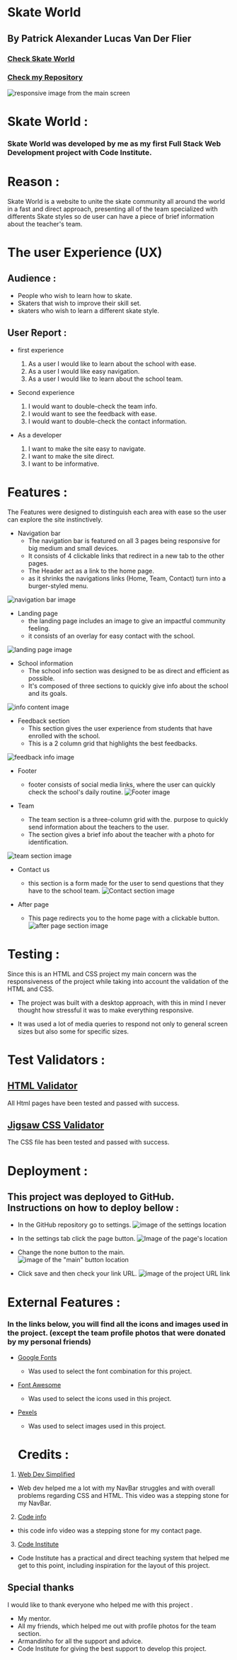 # Skate World

## By Patrick Alexander Lucas Van Der Flier

### [Check Skate World](https://vanderpatrick.github.io/Skate-World/index.html)
### [Check my Repository](https://github.com/vanderpatrick/Skate-World)

![responsive image from the main screen](/assets/images/responsive.png)

# Skate World :

### Skate World was developed by me as my first Full Stack Web Development project with Code Institute.

# Reason :
Skate World is a website to unite the skate community all around the world in a fast and direct approach, presenting all of the team specialized with differents Skate styles so de user can have a piece of brief information about the teacher's team.

# The user Experience (UX)

##  Audience : 

- People who wish to learn how to skate.
- Skaters that wish to improve their skill set.
- skaters who wish to learn a different skate style.

## User Report : 

- first experience

    1. As a user I would like to learn about the school with ease.
    2. As a user I would like easy navigation.
    3. As a user I would like to learn about the school team.

- Second experience

    1. I would want to double-check the team info.
    2. I would want to see the feedback with ease.
    3. I would want to double-check the contact information.

- As a developer    
    
    1. I want to make the site easy to navigate.
    2. I want to make the site direct. 
    3. I want to be informative.

# Features :

The Features were designed to distinguish each area with ease so the user can explore the site instinctively.

- Navigation bar
    - The navigation bar is featured on all 3 pages being responsive for big medium and small devices.
    - It consists of 4 clickable links that redirect in a new tab to the other pages. 
    - The Header act as a link to the home page.
    - as it shrinks the navigations links (Home, Team, Contact) turn into a burger-styled menu.

 ![navigation bar image](/assets/images/navbar.png)

- Landing page
    - the landing page includes an image to give an impactful community feeling.
    - it consists of an overlay for easy contact with the school.

![landing page image](/assets/images/hero-image-readme.png)

- School information
    - The school info section was designed to be as direct and efficient as possible.
    - It's composed of three sections to quickly give info about the school and its goals.

![info content image](/assets/images/info-img.png)

- Feedback section
    - This section gives the user experience from students that have enrolled with the school.
    - This is a 2 column grid that highlights the best feedbacks.

![feedback info image](/assets/images/feedback.png)

- Footer
    - footer consists of social media links, where the user can quickly check the school's daily routine.
![Footer image](/assets/images/footer.png)

- Team
    - The team section is a three-column grid with the.
purpose to quickly send information about the teachers to the user.
    - The section gives a brief info about the teacher with a photo for identification.

![team section image](/assets/images/team.png)

- Contact us

  - this section is a form made for the user to send questions that they have to the school team.
  ![Contact section image](/assets/images/contactus.png)

- After page
  - This page redirects you to the home page with a clickable button.
  ![after page section image](assets/images/after.png)

# Testing :

Since this is an HTML and CSS project my main concern was the responsiveness of the project while taking into account the validation of the HTML and CSS.

 - The project was built with a desktop approach, with this in mind I never thought how stressful it was to make everything responsive.

 - It was used a lot of media queries to respond not only to general screen sizes but also some for specific sizes.

 # Test Validators :

 ## [HTML Validator](https://validator.w3.org/nu/?doc=https%3A%2F%2Fvanderpatrick.github.io%2FSkate-World%2F)

All Html pages have been tested and passed with success.

 ## [Jigsaw CSS Validator](https://jigsaw.w3.org/css-validator/validator?uri=https%3A%2F%2Fvanderpatrick.github.io%2FSkate-World%2F&profile=css3svg&usermedium=all&warning=1&vextwarning=&lang=en)

The CSS file has been tested and passed with success.

# Deployment :
 ## This project was deployed to GitHub. Instructions on how to deploy bellow :
  - In the GitHub repository go to settings.
  ![image of the settings location](assets/images/deploy-settings.png)

  - In the settings tab click the page button.
  ![Image of the page's location](assets/images/pagesreadme.png)

  - Change the none button to the main.
  ![image of the "main" button location](/assets/images/deploy-settings-pages-source-none.png)
  
  - Click save and then check your link URL.
  ![image of the project URL link](assets/images/deploy-settings-pages-source-main-end.png)

  # External Features :
  ### In the links below, you will find all the icons and images used in the project. (except the team profile photos that were donated by my personal friends)

- [Google Fonts](https://fonts.google.com/)
  - Was used to select the font combination for this project.
- [Font Awesome](https://fontawesome.com/)
  - Was used to select the icons used in this project.  
- [Pexels](https://www.pexels.com/)
  - Was used to select images used in this project. 




  # Credits :
 1. [Web Dev Simplified](https://youtu.be/At4B7A4GOPg)
  - Web dev helped me a lot with my NavBar struggles and with overall problems regarding CSS and HTML. This video was a stepping stone for my NavBar.

 2. [Code info](https://youtu.be/-1oE7CWweIE)
  - this code info video was a stepping stone for my contact page.
  
 3.  [Code Institute](https://codeinstitute.net/)
  - Code Institute has a practical and direct teaching system that helped me get to this point, including inspiration for the layout of this project.

  ## Special thanks 
  I would like to thank everyone who helped me with this project .

- My mentor.
- All my friends,
which helped me out with profile photos for the team section.
- Armandinho for all the support and advice.
- Code Institute for giving the best support to develop this project.